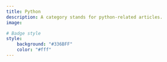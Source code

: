 ```yaml
---
title: Python
description: A category stands for python-related articles.
image:

# Badge style
style:
    background: "#336BFF"
    color: "#fff"
---
```

